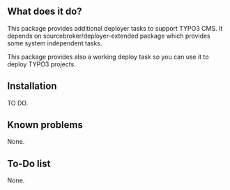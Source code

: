 ## What does it do?

This package provides additional deployer tasks to support TYPO3 CMS. It depends on 
sourcebroker/deployer-extended package which provides some system independent tasks.

This package provides also a working deploy task so you can use it to deploy TYPO3
projects.

## Installation

TO DO.

## Known problems
None.

## To-Do list
None.